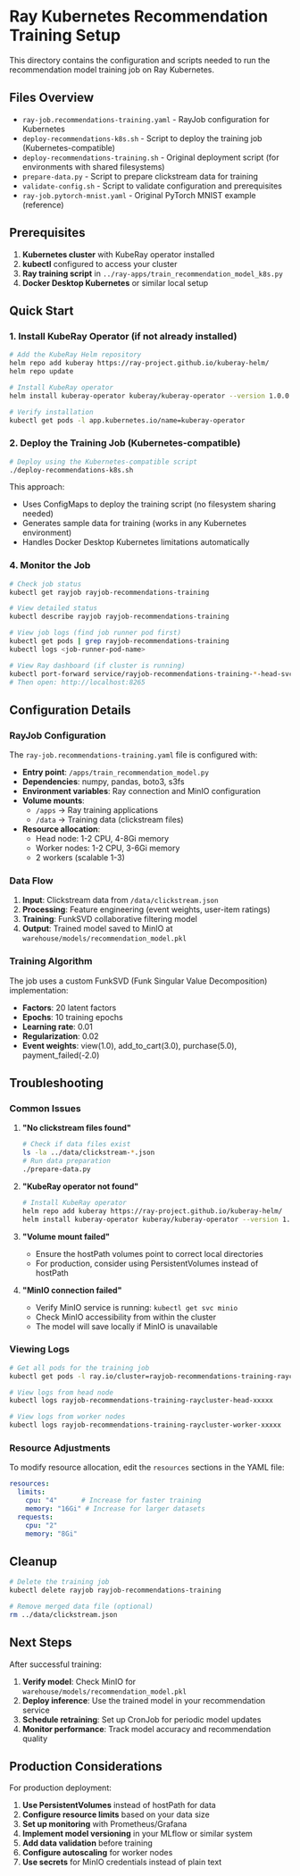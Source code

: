 # Ray Kubernetes Recommendation Training Setup

This directory contains the configuration and scripts needed to run the recommendation model training job on Ray Kubernetes.

## Files Overview

- `ray-job.recommendations-training.yaml` - RayJob configuration for Kubernetes
- `deploy-recommendations-k8s.sh` - Script to deploy the training job (Kubernetes-compatible)
- `deploy-recommendations-training.sh` - Original deployment script (for environments with shared filesystems)
- `prepare-data.py` - Script to prepare clickstream data for training
- `validate-config.sh` - Script to validate configuration and prerequisites
- `ray-job.pytorch-mnist.yaml` - Original PyTorch MNIST example (reference)

## Prerequisites

1. **Kubernetes cluster** with KubeRay operator installed
2. **kubectl** configured to access your cluster
3. **Ray training script** in `../ray-apps/train_recommendation_model_k8s.py`
4. **Docker Desktop Kubernetes** or similar local setup

## Quick Start

### 1. Install KubeRay Operator (if not already installed)

```bash
# Add the KubeRay Helm repository
helm repo add kuberay https://ray-project.github.io/kuberay-helm/
helm repo update

# Install KubeRay operator
helm install kuberay-operator kuberay/kuberay-operator --version 1.0.0

# Verify installation
kubectl get pods -l app.kubernetes.io/name=kuberay-operator
```

### 2. Deploy the Training Job (Kubernetes-compatible)

```bash
# Deploy using the Kubernetes-compatible script
./deploy-recommendations-k8s.sh
```

This approach:

- Uses ConfigMaps to deploy the training script (no filesystem sharing needed)
- Generates sample data for training (works in any Kubernetes environment)
- Handles Docker Desktop Kubernetes limitations automatically

### 4. Monitor the Job

```bash
# Check job status
kubectl get rayjob rayjob-recommendations-training

# View detailed status
kubectl describe rayjob rayjob-recommendations-training

# View job logs (find job runner pod first)
kubectl get pods | grep rayjob-recommendations-training
kubectl logs <job-runner-pod-name>

# View Ray dashboard (if cluster is running)
kubectl port-forward service/rayjob-recommendations-training-*-head-svc 8265:8265
# Then open: http://localhost:8265
```

## Configuration Details

### RayJob Configuration

The `ray-job.recommendations-training.yaml` file is configured with:

- **Entry point**: `/apps/train_recommendation_model.py`
- **Dependencies**: numpy, pandas, boto3, s3fs
- **Environment variables**: Ray connection and MinIO configuration
- **Volume mounts**:
  - `/apps` → Ray training applications
  - `/data` → Training data (clickstream files)
- **Resource allocation**:
  - Head node: 1-2 CPU, 4-8Gi memory
  - Worker nodes: 1-2 CPU, 3-6Gi memory
  - 2 workers (scalable 1-3)

### Data Flow

1. **Input**: Clickstream data from `/data/clickstream.json`
2. **Processing**: Feature engineering (event weights, user-item ratings)
3. **Training**: FunkSVD collaborative filtering model
4. **Output**: Trained model saved to MinIO at `warehouse/models/recommendation_model.pkl`

### Training Algorithm

The job uses a custom FunkSVD (Funk Singular Value Decomposition) implementation:

- **Factors**: 20 latent factors
- **Epochs**: 10 training epochs
- **Learning rate**: 0.01
- **Regularization**: 0.02
- **Event weights**: view(1.0), add_to_cart(3.0), purchase(5.0), payment_failed(-2.0)

## Troubleshooting

### Common Issues

1. **"No clickstream files found"**

   ```bash
   # Check if data files exist
   ls -la ../data/clickstream-*.json
   # Run data preparation
   ./prepare-data.py
   ```

2. **"KubeRay operator not found"**

   ```bash
   # Install KubeRay operator
   helm repo add kuberay https://ray-project.github.io/kuberay-helm/
   helm install kuberay-operator kuberay/kuberay-operator --version 1.0.0
   ```

3. **"Volume mount failed"**
   - Ensure the hostPath volumes point to correct local directories
   - For production, consider using PersistentVolumes instead of hostPath

4. **"MinIO connection failed"**
   - Verify MinIO service is running: `kubectl get svc minio`
   - Check MinIO accessibility from within the cluster
   - The model will save locally if MinIO is unavailable

### Viewing Logs

```bash
# Get all pods for the training job
kubectl get pods -l ray.io/cluster=rayjob-recommendations-training-raycluster

# View logs from head node
kubectl logs rayjob-recommendations-training-raycluster-head-xxxxx

# View logs from worker nodes
kubectl logs rayjob-recommendations-training-raycluster-worker-xxxxx
```

### Resource Adjustments

To modify resource allocation, edit the `resources` sections in the YAML file:

```yaml
resources:
  limits:
    cpu: "4"      # Increase for faster training
    memory: "16Gi" # Increase for larger datasets
  requests:
    cpu: "2"
    memory: "8Gi"
```

## Cleanup

```bash
# Delete the training job
kubectl delete rayjob rayjob-recommendations-training

# Remove merged data file (optional)
rm ../data/clickstream.json
```

## Next Steps

After successful training:

1. **Verify model**: Check MinIO for `warehouse/models/recommendation_model.pkl`
2. **Deploy inference**: Use the trained model in your recommendation service
3. **Schedule retraining**: Set up CronJob for periodic model updates
4. **Monitor performance**: Track model accuracy and recommendation quality

## Production Considerations

For production deployment:

1. **Use PersistentVolumes** instead of hostPath for data
2. **Configure resource limits** based on your data size
3. **Set up monitoring** with Prometheus/Grafana
4. **Implement model versioning** in your MLflow or similar system
5. **Add data validation** before training
6. **Configure autoscaling** for worker nodes
7. **Use secrets** for MinIO credentials instead of plain text

